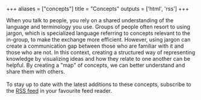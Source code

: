 +++
aliases = ["concepts"]
title = "Concepts"
outputs = ['html', 'rss']
+++

When you talk to people, you rely on a shared understanding of the language and terminology you use.
Groups of people often resort to using jargon, which is specialized language referring to concepts relevant to the in-group, to make the exchange 
more efficient. However, using jargon can create a communication gap between those who are familiar with it and those who are not.
In this context, creating a structured way of representing knowledge by visualizing ideas and how they relate to one another can be helpful. By
creating a "map" of concepts, we can better understand and share them with others.
<br /><br />
To stay up to date with the latest additions to these concepts, subscribe to the <a href="./index.xml" target="_blank">RSS feed</a> in your
favourite feed reader.